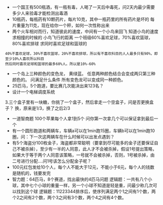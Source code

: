 - 一个国王有500瓶酒，有一瓶有毒，人喝了一天后中毒死，问2天内最少需要多少人来验毒才能检测出毒酒
- 10瓶药，每瓶药有10颗药片，每片10克，其中一瓶药里的所有药片是坏的 每片重量为11克，现在给你一个秤，如何一次性称出来
- 两个火车相对而行，知道彼此的速度，中间有一个小鸟来回飞 知道小鸟的速度 求相撞的时候的 小鸟飞行的距离
一个班级60%喜欢足球，70%喜欢篮球，80%喜欢排球 求同时喜欢足球和篮球的
``` 
40%不喜欢足球，30%不喜欢篮球，20%不喜欢排球，所以有不喜欢科目的人人最多只有90%，即至少10%人喜欢所以科目
然后同时喜欢足球和篮球的最多60%人。所以是10%-60%
```

- 一个岛上三种颜色的变色龙， 黄绿蓝。 任意两种颜色结合会变成两只第三种颜色的。 问满足什么条件 所有变色龙可以变成同一种颜色。
- 25匹马，5个跑道，要比赛几次能决出来123名？
- 设计一个电梯调度系统

3.三个盒子里有一块糖，你挑了一个盒子，然后拿走一个空盒子，问是否更换盒子？
换，原来是1/3，换了之后2/3
- 一道智商题 100个苹果每个人拿1到5个 问你第一次拿几个可以保证拿到最后一个
- 有一个圆形跑道和两辆车，车辆a可以在1min跑15圈，车辆b可以在1min跑10圈，问：下一次这两辆车在什么时候可以出发点遇到？
- 有5个海盗分100枚金子，海盗都非常聪明（要拿到尽可能多的金子还要保证自己不被杀掉），至少有一半的人同意，此人才不会被杀掉，假设1号提出策略，如果大于等于两个人同意该策略，一号就不会被杀掉，否则，1号被杀掉，由二号进行分配....问1号该怎么分配金子呢？
- 100元红包发给10个人，每个人不能大于12元，不能小于6元，每个人的钱数是随机的，钱要发完
- 智力题：64匹马，8个赛道，找出最快的4匹马问题
逻辑题：一共有八个小球，其中七个小球的重量一样，另一个小球不知道是轻是重，问最少称几次可以找到这个球
逻辑题：11223344排序后，使序列满足两个1之间有1个数，两个2之间有2个数，两个3之间有3个数，两个4之间有4个数。